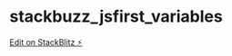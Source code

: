 # stackbuzz_jsfirst_variables

[Edit on StackBlitz ⚡️](https://stackblitz.com/edit/web-platform-hdx84m)